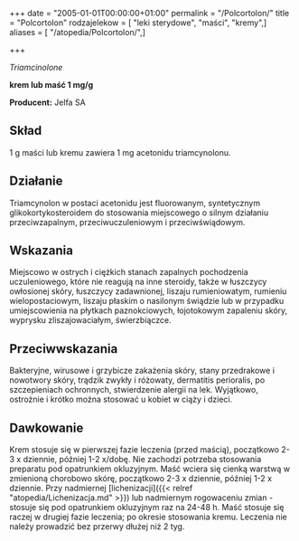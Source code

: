 +++
date = "2005-01-01T00:00:00+01:00"
permalink = "/Polcortolon/"
title = "Polcortolon"
rodzajelekow = [ "leki sterydowe", "maści", "kremy",]
aliases = [ "/atopedia/Polcortolon/",]

+++

*Triamcinolone*

**krem lub maść 1 mg/g**

**Producent:** Jelfa SA

Skład
-----

1 g maści lub kremu zawiera 1 mg acetonidu triamcynolonu.

Działanie
---------

Triamcynolon w postaci acetonidu jest fluorowanym, syntetycznym glikokortykosteroidem do stosowania miejscowego o silnym działaniu przeciwzapalnym, przeciwuczuleniowym i przeciwświądowym.

Wskazania
---------

Miejscowo w ostrych i ciężkich stanach zapalnych pochodzenia uczuleniowego, które nie reagują na inne steroidy, także w łuszczycy owłosionej skóry, łuszczycy zadawnionej, liszaju rumieniowatym, rumieniu wielopostaciowym, liszaju płaskim o nasilonym świądzie lub w przypadku umiejscowienia na płytkach paznokciowych, łojotokowym zapaleniu skóry, wyprysku zliszajowaciałym, świerzbiączce.

Przeciwwskazania
----------------

Bakteryjne, wirusowe i grzybicze zakażenia skóry, stany przedrakowe i nowotwory skóry, trądzik zwykły i różowaty, dermatitis perioralis, po szczepieniach ochronnych, stwierdzenie alergii na lek. Wyjątkowo, ostrożnie i krótko można stosować u kobiet w ciąży i dzieci.

Dawkowanie
----------

Krem stosuje się w pierwszej fazie leczenia (przed maścią), początkowo 2-3 x dziennie, później 1-2 x/dobę. Nie zachodzi potrzeba stosowania preparatu pod opatrunkiem okluzyjnym. Maść wciera się cienką warstwą w zmienioną chorobowo skórę, początkowo 2-3 x dziennie, później 1-2 x dziennie. Przy nadmiernej [lichenizacji]({{< relref "atopedia/Lichenizacja.md" >}}) lub nadmiernym rogowaceniu zmian - stosuje się pod opatrunkiem okluzyjnym raz na 24-48 h. Maść stosuje się raczej w drugiej fazie leczenia; po okresie stosowania kremu. Leczenia nie należy prowadzić bez przerwy dłużej niż 2 tyg.
